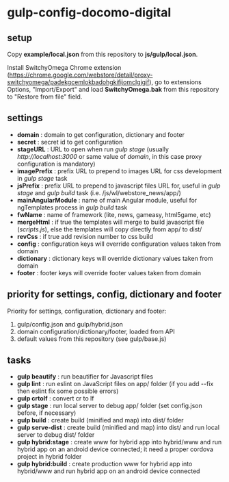 # gulp-config-docomo-digital

## setup

Copy **example/local.json** from this repository to **js/gulp/local.json**.

Install SwitchyOmega Chrome extension (https://chrome.google.com/webstore/detail/proxy-switchyomega/padekgcemlokbadohgkifijomclgjgif), go to extensions Options, "Import/Export" and load **SwitchyOmega.bak** from this repository to "Restore from file" field.

## settings

- **domain** : domain to get configuration, dictionary and footer
- **secret** : secret id to get configuration
- **stageURL** : URL to open when run *gulp stage* (usually *http://localhost:3000* or same value of *domain*, in this case proxy configuration is mandatory)
- **imagePrefix** : prefix URL to prepend to images URL for css development in *gulp stage* task
- **jsPrefix** : prefix URL to prepend to javascript files URL for, useful in *gulp stage* and *gulp build* task (i.e. /js/wl/webstore_news/app/)
- **mainAngularModule** : name of main Angular module, useful for ngTemplates process in *gulp build* task
- **fwName** : name of framework (lite, news, gameasy, html5game, etc)
- **mergeHtml** : if true the templates will merge to build javascript file (*scripts.js*), else the templates will copy directly from app/ to dist/
- **revCss** : if true add revision number to css build
- **config** : configuration keys will override configuration values taken from domain
- **dictionary** : dictionary keys will override dictionary values taken from domain
- **footer** : footer keys will override footer values taken from domain

## priority for settings, config, dictionary and footer

Priority for settings, configuration, dictionary and footer:
1. gulp/config.json and gulp/hybrid.json
2. domain configuration/dictionary/footer, loaded from API
3. default values from this repository (see gulp/base.js)

## tasks

- **gulp beautify** : run beautifier for Javascript files
- **gulp lint** : run eslint on JavaScript files on app/ folder (if you add --fix then eslint fix some possible errors)
- **gulp crtolf** : convert cr to lf
- **gulp stage** : run local server to debug app/ folder (set config.json before, if necessary)
- **gulp build** : create build (minified and map) into dist/ folder
- **gulp serve-dist** : create build (minified and map) into dist/ and run local server to debug dist/ folder
- **gulp hybrid:stage** : create www for hybrid app into hybrid/www and run hybrid app on an android device connected; it need a proper cordova project in hybrid folder
- **gulp hybrid:build** : create production www for hybrid app into hybrid/www and run hybrid app on an android device connected